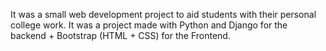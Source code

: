 It was a small web development project to aid students with their personal college work. It was a project made with Python and Django for the backend + Bootstrap (HTML + CSS) for the Frontend.

